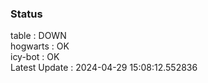 ### Status


table : DOWN  
hogwarts : OK  
icy-bot : OK  
Latest Update : 2024-04-29 15:08:12.552836
